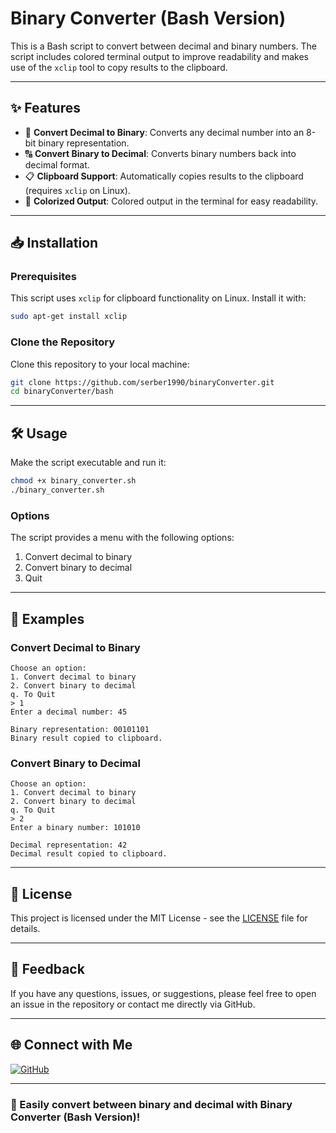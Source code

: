 # Binary Converter (Bash Version)

This is a Bash script to convert between decimal and binary numbers. The script includes colored terminal output to improve readability and makes use of the `xclip` tool to copy results to the clipboard.

---

## ✨ Features

- 🔢 **Convert Decimal to Binary**: Converts any decimal number into an 8-bit binary representation.
- 🔠 **Convert Binary to Decimal**: Converts binary numbers back into decimal format.
- 📋 **Clipboard Support**: Automatically copies results to the clipboard (requires `xclip` on Linux).
- 🌈 **Colorized Output**: Colored output in the terminal for easy readability.

---

## 📥 Installation

### Prerequisites

This script uses `xclip` for clipboard functionality on Linux. Install it with:
```bash
sudo apt-get install xclip
```

### Clone the Repository

Clone this repository to your local machine:

```bash
git clone https://github.com/serber1990/binaryConverter.git
cd binaryConverter/bash
```

---

## 🛠 Usage

Make the script executable and run it:

```bash
chmod +x binary_converter.sh
./binary_converter.sh
```

### Options

The script provides a menu with the following options:

1. Convert decimal to binary
2. Convert binary to decimal
3. Quit

---

## 🎨 Examples

### Convert Decimal to Binary

```plaintext
Choose an option:
1. Convert decimal to binary
2. Convert binary to decimal
q. To Quit
> 1
Enter a decimal number: 45

Binary representation: 00101101
Binary result copied to clipboard.
```

### Convert Binary to Decimal

```plaintext
Choose an option:
1. Convert decimal to binary
2. Convert binary to decimal
q. To Quit
> 2
Enter a binary number: 101010

Decimal representation: 42
Decimal result copied to clipboard.
```

---

## 📝 License

This project is licensed under the MIT License - see the [LICENSE](LICENSE) file for details.

---

## 💬 Feedback

If you have any questions, issues, or suggestions, please feel free to open an issue in the repository or contact me directly via GitHub.

---

## 🌐 Connect with Me

[![GitHub](https://img.shields.io/badge/GitHub-@serber1990-181717?style=flat-square&logo=github)](https://github.com/serber1990)

---

### 🚀 Easily convert between binary and decimal with Binary Converter (Bash Version)!
